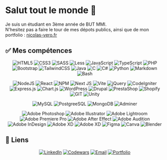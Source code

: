 # Salut tout le monde 👋

Je suis un étudiant en 3ème année de BUT MMI. <br>
N'hesitez pas a faire le tour de mes dépots publics, ainsi que de mon portfolio : [nicolas-vero.fr](https://nicolas-vero.fr/)

## ✅ Mes compétences

<!-- Languages -->
<p align='center'>
<img src="https://img.shields.io/badge/html5-%23E34F26.svg?style=for-the-badge&logo=html5&logoColor=white" alt="HTML5">
<img src="https://img.shields.io/badge/css3-%231572B6.svg?style=for-the-badge&logo=css3&logoColor=white" alt="CSS3">
<img src="https://img.shields.io/badge/SASS-hotpink.svg?style=for-the-badge&logo=SASS&logoColor=white" alt="SASS">
<img src="https://img.shields.io/badge/less-%231D365D?style=for-the-badge&logo=less" alt="Less">
<img src="https://img.shields.io/badge/javascript-%23323330.svg?style=for-the-badge&logo=javascript&logoColor=%23F7DF1E" alt="JavaScript">
<img src="https://img.shields.io/badge/typescript-%23007ACC.svg?style=for-the-badge&logo=typescript&logoColor=white" alt="TypeScript">
<img src="https://img.shields.io/badge/php-%23777BB4.svg?style=for-the-badge&logo=php&logoColor=white" alt="PHP">
<img src="https://img.shields.io/badge/bootstrap-%238511FA.svg?style=for-the-badge&logo=bootstrap&logoColor=white" alt="Bootstrap">
<img src="https://img.shields.io/badge/tailwindcss-%2338B2AC.svg?style=for-the-badge&logo=tailwind-css&logoColor=white" alt="TailwindCSS">
<img src="https://img.shields.io/badge/Java-%2362216b?style=for-the-badge" alt="Java">
<img src="https://img.shields.io/badge/C-%23033963?style=for-the-badge&logo=C&logoColor=white" alt="C">
<img src="https://img.shields.io/badge/C%23-%23512BD4?style=for-the-badge&logo=c%23" alt="C#">
<img src="https://img.shields.io/badge/python-3670A0?style=for-the-badge&logo=python&logoColor=white" alt="Python">
<img src="https://img.shields.io/badge/markdown-%23000000.svg?style=for-the-badge&logo=markdown&logoColor=white" alt="Markdown">
<img src="https://img.shields.io/badge/bash-%23437F28?style=for-the-badge&logo=gnubash&logoColor=white" alt="Bash">

</p>

<!-- Framework / Bibliotheque / CMS -->
<p align='center'>
<img src="https://img.shields.io/badge/node.js-6DA55F?style=for-the-badge&logo=node.js&logoColor=white" alt="NodeJS">
<img src="https://img.shields.io/badge/react-%2320232a.svg?style=for-the-badge&logo=react&logoColor=%2361DAFB" alt="React">
<img src="https://img.shields.io/badge/NPM-%23CB3837.svg?style=for-the-badge&logo=npm&logoColor=white" alt="NPM">
<img src="https://img.shields.io/badge/Next-black?style=for-the-badge&logo=next.js&logoColor=white" alt="Next JS">
<img src="https://img.shields.io/badge/vite-%23646CFF.svg?style=for-the-badge&logo=vite&logoColor=white" alt="Vite">
<img src="https://img.shields.io/badge/jquery-%230769AD?style=for-the-badge&logo=jquery&logoColor=white" alt="jQuery">
<img src="https://img.shields.io/badge/code%20igniter-%23EF4223?style=for-the-badge&logo=codeigniter&logoColor=white" alt="CodeIgniter">
<img src="https://img.shields.io/badge/express.js-%23404d59.svg?style=for-the-badge&logo=express&logoColor=%2361DAFB" alt="Express.js">
<img src="https://img.shields.io/badge/chart.js-F5788D.svg?style=for-the-badge&logo=chart.js&logoColor=white" alt="Chart.js">
<img src="https://img.shields.io/badge/WordPress-%23117AC9.svg?style=for-the-badge&logo=WordPress&logoColor=white" alt="WordPress">
<img src="https://img.shields.io/badge/drupal-%230678BE?style=for-the-badge&logo=drupal&logoColor=white" alt="Drupal">
<img src="https://img.shields.io/badge/prestashop-%23DF0067?style=for-the-badge&logo=prestashop" alt="PrestaShop">
<img src="https://img.shields.io/badge/shopify-%23%237AB55C?style=for-the-badge&logo=shopify&logoColor=white" alt="Shopify">
<img src="https://img.shields.io/badge/git-%23E84D31?style=for-the-badge&logo=git&logoColor=white" alt="GIT">
<img src="https://img.shields.io/badge/unity-%23000000?style=for-the-badge&logo=unity&logoColor=white" alt="Unity">
</p>

<!-- DB -->
<p align='center'>
<img src="https://img.shields.io/badge/MySQL-%234479A1?style=for-the-badge&logo=mysql&logoColor=white" alt="MySQL">
<img src="https://img.shields.io/badge/postgresql-%234169E1?style=for-the-badge&logo=postgresql&logoColor=white" alt="PostgreeSQL">
<img src="https://img.shields.io/badge/mongodb-%2347A248?style=for-the-badge&logo=mongodb&logoColor=white" alt="MongoDB">
<img src="https://img.shields.io/badge/adminer-%2334567C?style=for-the-badge&logo=adminer&logoColor=white" alt="Adminer">
</p>

<!-- Logiciel / Suite Adobe -->
<p align='center'>
<img src="https://img.shields.io/badge/Adobe%20photoshop-%230F3555?style=for-the-badge&logo=adobe%20photoshop&logoColor=white" alt="Adobe Photoshop">
<img src="https://img.shields.io/badge/Adobe%20illustrator-%23C37100?style=for-the-badge&logo=adobe%20illustrator&logoColor=white" alt="Adobe Illustrator">
<img src="https://img.shields.io/badge/Adobe%20Lightroom-31A8FF.svg?style=for-the-badge&logo=Adobe%20Lightroom&logoColor=white" alt="Adobe Lightroom">
<img src="https://img.shields.io/badge/Adobe%20Premiere%20Pro-9999FF.svg?style=for-the-badge&logo=Adobe%20Premiere%20Pro&logoColor=white" alt="Adobe Premiere Pro">
<img src="https://img.shields.io/badge/adobe%20after%20effet-%23000058?style=for-the-badge&logo=adobeaftereffects&logoColor=white" alt="Adobe After Effect">
<img src="https://img.shields.io/badge/Adobe%20audition-%23006451?style=for-the-badge&logo=adobe%20audition&logoColor=white" alt="Adobe Audition">
<img src="https://img.shields.io/badge/adobe%20indesign-%23831535?style=for-the-badge&logo=adobeindesign&logoColor=white" alt="Adobe InDesign">
<img src="https://img.shields.io/badge/Adobe%20XD-%23742269?style=for-the-badge&logo=adobe%20xd&logoColor=white" alt="Adobe XD">
<img src="https://img.shields.io/badge/audacity-%230000CC?style=for-the-badge&logo=audacity" alt="Adobe XD">
<img src="https://img.shields.io/badge/figma-%23F24E1E.svg?style=for-the-badge&logo=figma&logoColor=white" alt="Figma">
<img src="https://img.shields.io/badge/Canva-%2300C4CC?style=for-the-badge&logo=Canva&logoColor=white" alt="Canva">
<img src="https://img.shields.io/badge/blender-%23F5792A.svg?style=for-the-badge&logo=blender&logoColor=white" alt="Blender">
</p>



## 🔗 Liens 

<p align="center">
<a href="https://linkedin.com/in/nicolas-vero"><img src="https://img.shields.io/badge/LinkedIn-0077B5?style=for-the-badge&logo=linkedin&logoColor=white" alt="LinkedIn"></a>
<a href="https://www.codewars.com/users/NicolasVero/stats"><img src="https://img.shields.io/badge/codewars-%23B1361E?style=for-the-badge&logo=codewars&logoColor=white" alt="Codewars"></a>
<a href="mailto:nicolasvero03@gmail.com"><img src="https://img.shields.io/badge/nicolasvero03@gmail.com-399D72?style=for-the-badge&logo=gmail&logoColor=white" alt="Email"></a>
<a href="https://nicolas-vero.fr"><img src="https://img.shields.io/badge/Mon%20Portfolio-1b73a6?style=for-the-badge&logo=link&logoColor=white" alt="Portfolio"></a>
</p>
